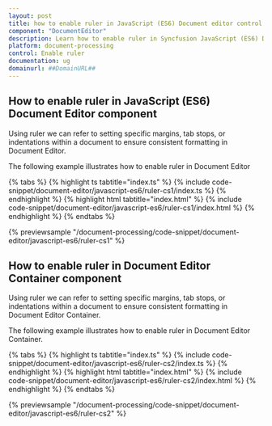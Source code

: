 ```yaml
---
layout: post
title: how to enable ruler in JavaScript (ES6) Document editor control | Syncfusion
component: "DocumentEditor"
description: Learn how to enable ruler in Syncfusion JavaScript (ES6) Document editor control of Syncfusion Essential JS 2 and more.
platform: document-processing
control: Enable ruler 
documentation: ug
domainurl: ##DomainURL##
---
```


## How to enable ruler in JavaScript (ES6) Document Editor component

Using ruler we can refer to setting specific margins, tab stops, or indentations within a document to ensure consistent formatting in Document Editor.

The following example illustrates how to enable ruler in Document Editor

 

{% tabs %}
{% highlight ts tabtitle="index.ts" %}
{% include code-snippet/document-editor/javascript-es6/ruler-cs1/index.ts %}
{% endhighlight %}
{% highlight html tabtitle="index.html" %}
{% include code-snippet/document-editor/javascript-es6/ruler-cs1/index.html %}
{% endhighlight %}
{% endtabs %}
        
{% previewsample "/document-processing/code-snippet/document-editor/javascript-es6/ruler-cs1" %}


## How to enable ruler in Document Editor Container component

Using ruler we can refer to setting specific margins, tab stops, or indentations within a document to ensure consistent formatting in Document Editor Container.

The following example illustrates how to enable ruler in Document Editor Container.

 

{% tabs %}
{% highlight ts tabtitle="index.ts" %}
{% include code-snippet/document-editor/javascript-es6/ruler-cs2/index.ts %}
{% endhighlight %}
{% highlight html tabtitle="index.html" %}
{% include code-snippet/document-editor/javascript-es6/ruler-cs2/index.html %}
{% endhighlight %}
{% endtabs %}
        
{% previewsample "/document-processing/code-snippet/document-editor/javascript-es6/ruler-cs2" %}

